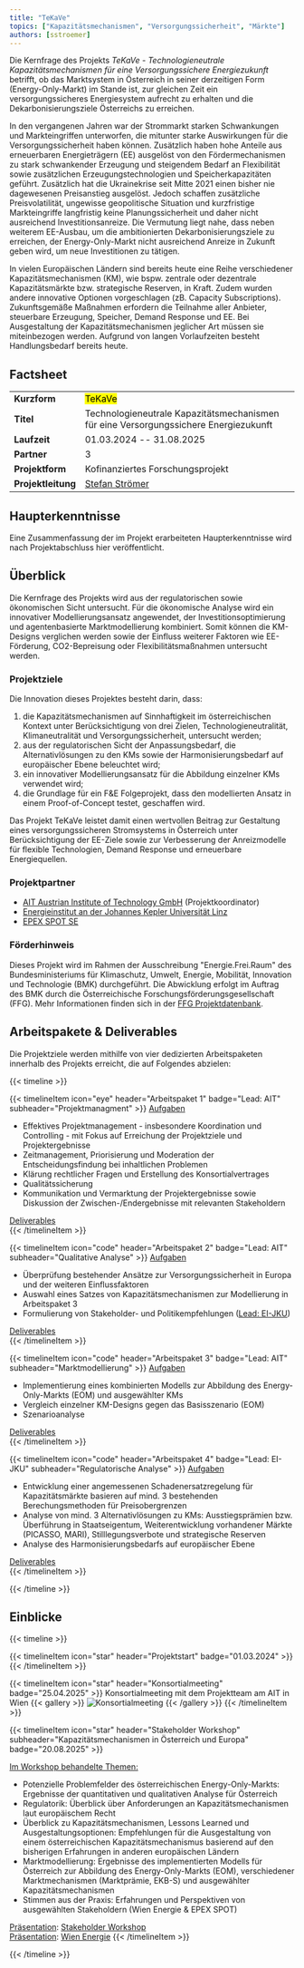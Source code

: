 ```yaml
---
title: "TeKaVe"
topics: ["Kapazitätsmechanismen", "Versorgungssicherheit", "Märkte"]
authors: [sstroemer]
---
```


Die Kernfrage des Projekts _TeKaVe - Technologieneutrale Kapazitätsmechanismen für eine Versorgungssichere Energiezukunft_
betrifft, ob das Marktsystem in Österreich in seiner derzeitigen Form (Energy-Only-Markt) im Stande ist, zur gleichen Zeit ein versorgungssicheres Energiesystem aufrecht zu erhalten und die Dekarbonisierungsziele Österreichs zu erreichen.

<!--more-->

In den vergangenen Jahren war der Strommarkt starken Schwankungen und Markteingriffen unterworfen, die mitunter starke Auswirkungen für die Versorgungssicherheit haben können. Zusätzlich haben hohe Anteile aus erneuerbaren Energieträgern (EE) ausgelöst von den Fördermechanismen zu stark schwankender Erzeugung und steigendem Bedarf an Flexibilität sowie zusätzlichen Erzeugungstechnologien und Speicherkapazitäten geführt. Zusätzlich hat die Ukrainekrise seit Mitte 2021 einen bisher nie dagewesenen Preisanstieg ausgelöst. Jedoch schaffen zusätzliche Preisvolatilität, ungewisse geopolitische Situation und kurzfristige Markteingriffe langfristig keine Planungssicherheit und daher nicht ausreichend Investitionsanreize. Die Vermutung liegt nahe, dass neben weiterem EE-Ausbau, um die ambitionierten Dekarbonisierungsziele zu erreichen, der Energy-Only-Markt nicht ausreichend Anreize in Zukunft geben wird, um neue Investitionen zu tätigen.

In vielen Europäischen Ländern sind bereits heute eine Reihe verschiedener Kapazitätsmechanismen (KM), wie bspw. zentrale oder dezentrale Kapazitätsmärkte bzw. strategische Reserven, in Kraft. Zudem wurden andere innovative Optionen vorgeschlagen (zB. Capacity Subscriptions). Zukunftsgemäße Maßnahmen erfordern die Teilnahme aller Anbieter, steuerbare Erzeugung, Speicher, Demand Response und EE. Bei Ausgestaltung der Kapazitätsmechanismen jeglicher Art müssen sie miteinbezogen werden. Aufgrund von langen Vorlaufzeiten besteht Handlungsbedarf bereits heute.

## Factsheet

|   |   |
|---|---|
| **Kurzform** | <mark>TeKaVe</mark> |
| **Titel** | Technologieneutrale Kapazitätsmechanismen für eine Versorgungssichere Energiezukunft |
| **Laufzeit** | 01.03.2024 -- 31.08.2025 |
| **Partner** | 3 |
| **Projektform** | Kofinanziertes Forschungsprojekt |
| **Projektleitung** | [Stefan Strömer](mailto:stefan.stroemer@ait.ac.at) |

## Haupterkenntnisse

Eine Zusammenfassung der im Projekt erarbeiteten Haupterkenntnisse wird nach Projektabschluss hier veröffentlicht.

## Überblick

Die Kernfrage des Projekts wird aus der regulatorischen sowie ökonomischen Sicht untersucht. Für die ökonomische Analyse wird ein innovativer Modellierungsansatz angewendet, der Investitionsoptimierung und agentenbasierte Marktmodellierung kombiniert. Somit können die KM-Designs verglichen werden sowie der Einfluss weiterer Faktoren wie EE-Förderung, CO2-Bepreisung oder Flexibilitätsmaßnahmen untersucht werden.

### Projektziele

Die Innovation dieses Projektes besteht darin, dass:

1. die Kapazitätsmechanismen auf Sinnhaftigkeit im österreichischen Kontext unter Berücksichtigung von drei Zielen, Technologieneutralität, Klimaneutralität und Versorgungssicherheit, untersucht werden;
2. aus der regulatorischen Sicht der Anpassungsbedarf, die Alternativlösungen zu den KMs sowie der Harmonisierungsbedarf auf europäischer Ebene beleuchtet wird;
3. ein innovativer Modellierungsansatz für die Abbildung einzelner KMs verwendet wird;
4. die Grundlage für ein F&E Folgeprojekt, dass den modellierten Ansatz in einem Proof-of-Concept testet, geschaffen wird.

Das Projekt TeKaVe leistet damit einen wertvollen Beitrag zur Gestaltung eines versorgungssicheren Stromsystems in Österreich unter Berücksichtigung der EE-Ziele sowie zur Verbesserung der Anreizmodelle für flexible Technologien, Demand Response und erneuerbare Energiequellen.

### Projektpartner

- [AIT Austrian Institute of Technology GmbH](https://www.ait.ac.at/ueber-das-ait/center/center-for-energy) (Projektkoordinator)
- [Energieinstitut an der Johannes Kepler Universität Linz](https://energieinstitut-linz.at/)
- [EPEX SPOT SE](https://www.epexspot.com/)

### Förderhinweis

Dieses Projekt wird im Rahmen der Ausschreibung "Energie.Frei.Raum" des Bundesministeriums für Klimaschutz, Umwelt, Energie, Mobilität, Innovation und Technologie (BMK) durchgeführt. Die Abwicklung erfolgt im Auftrag des BMK durch die Österreichische Forschungsförderungsgesellschaft (FFG).
Mehr Informationen finden sich in der [FFG Projektdatenbank](https://projekte.ffg.at/projekt/4805444).

## Arbeitspakete & Deliverables

Die Projektziele werden mithilfe von vier dedizierten Arbeitspaketen innerhalb des Projekts erreicht, die auf Folgendes abzielen:

{{< timeline >}}

<!-- =============================================================================================================== -->
{{< timelineItem icon="eye" header="Arbeitspaket 1" badge="Lead: AIT" subheader="Projektmanagment" >}}
<u>Aufgaben</u><br>
<ul>
  <li>Effektives Projektmanagement - insbesondere Koordination und Controlling - mit Fokus auf Erreichung der Projektziele und Projektergebnisse</li>
  <li>Zeitmanagement, Priorisierung und Moderation der Entscheidungsfindung bei inhaltlichen Problemen</li>
  <li>Klärung rechtlicher Fragen und Erstellung des Konsortialvertrages</li>
  <li>Qualitätssicherung</li>
  <li>Kommunikation und Vermarktung der Projektergebnisse sowie Diskussion der Zwischen-/Endergebnisse mit relevanten Stakeholdern</li>
</ul>

<u>Deliverables</u><br>
{{< /timelineItem >}}
<!-- =============================================================================================================== -->
{{< timelineItem icon="code" header="Arbeitspaket 2" badge="Lead: AIT" subheader="Qualitative Analyse" >}}
<u>Aufgaben</u><br>
<ul>
  <li>Überprüfung bestehender Ansätze zur Versorgungssicherheit in Europa und der weiteren Einflussfaktoren</li>
  <li>Auswahl eines Satzes von Kapazitätsmechanismen zur Modellierung in Arbeitspaket 3</li>
  <li>Formulierung von Stakeholder- und Politikempfehlungen (<u>Lead: EI-JKU</u>)</li>
</ul>

<u>Deliverables</u><br>
{{< /timelineItem >}}
<!-- =============================================================================================================== -->
{{< timelineItem icon="code" header="Arbeitspaket 3" badge="Lead: AIT" subheader="Marktmodellierung" >}}
<u>Aufgaben</u><br>
<ul>
  <li>Implementierung eines kombinierten Modells zur Abbildung des Energy-Only-Markts (EOM) und ausgewählter KMs</li>
  <li>Vergleich einzelner KM-Designs gegen das Basisszenario (EOM)</li>
  <li>Szenarioanalyse</li>
</ul>

<u>Deliverables</u><br>
{{< /timelineItem >}}
<!-- =============================================================================================================== -->
{{< timelineItem icon="code" header="Arbeitspaket 4" badge="Lead: EI-JKU" subheader="Regulatorische Analyse" >}}
<u>Aufgaben</u><br>
<ul>
  <li>Entwicklung einer angemessenen Schadenersatzregelung für Kapazitätsmärkte basieren auf mind. 3 bestehenden Berechungsmethoden für Preisobergrenzen</li>
  <li>Analyse von mind. 3 Alternativlösungen zu KMs: Ausstiegsprämien bzw. Überführung in Staatseigentum, Weiterentwicklung vorhandener Märkte (PICASSO, MARI), Stilllegungsverbote und strategische Reserven</li>
  <li>Analyse des Harmonisierungsbedarfs auf europäischer Ebene</li>
</ul>

<u>Deliverables</u><br>
{{< /timelineItem >}}
<!-- =============================================================================================================== -->

{{< /timeline >}}

## Einblicke

{{< timeline >}}

<!-- =============================================================================================================== -->
{{< timelineItem icon="star" header="Projektstart" badge="01.03.2024" >}}
{{< /timelineItem >}}

<!-- =============================================================================================================== -->
{{< timelineItem icon="star" header="Konsortialmeeting" badge="25.04.2025" >}}
Konsortialmeeting mit dem Projektteam am AIT in Wien
{{< gallery >}}
  <img src="assets/TeKaVe_Konsortialmeeting.jpg" class="grid-w50" alt="Konsortialmeeting"/>
{{< /gallery >}}
{{< /timelineItem >}}

<!-- =============================================================================================================== --> 
<!-- =============================================================================================================== -->
{{< timelineItem icon="star" header="Stakeholder Workshop" subheader="Kapazitätsmechanismen in Österreich und Europa" badge="20.08.2025" >}}

<u>Im Workshop behandelte Themen:</u><br>
<ul>
  <li>Potenzielle Problemfelder des österreichischen Energy-Only-Markts: Ergebnisse der quantitativen und qualitativen Analyse für Österreich</li>
  <li>Regulatorik: Überblick über Anforderungen an Kapazitätsmechanismen laut europäischem Recht</li>
  <li>Überblick zu Kapazitätsmechanismen, Lessons Learned und Ausgestaltungsoptionen: Empfehlungen für die Ausgestaltung
  von einem österreichischen Kapazitätsmechanismus basierend auf den bisherigen Erfahrungen in anderen europäischen Ländern</li>
  <li>Marktmodellierung: Ergebnisse des implementierten Modells für Österreich zur Abbildung des Energy-Only-Markts (EOM),
  verschiedener Marktmechanismen (Marktprämie, EKB-S) und ausgewählter Kapazitätsmechanismen</li>
  <li>Stimmen aus der Praxis: Erfahrungen und Perspektiven von ausgewählten Stakeholdern (Wien Energie & EPEX SPOT)</li>
</ul>
<u>Präsentation</u>: <a href="assets/TeKaVe_Stakeholder_Workshop_final.pdf" target="_blank">Stakeholder Workshop</a> <br>
<u>Präsentation</u>: <a href="assets/TeKaVe_Stakeholder_Workshop_WE.pdf" target="_blank">Wien Energie</a>
{{< /timelineItem >}}

<!-- =============================================================================================================== -->

{{< /timeline >}}